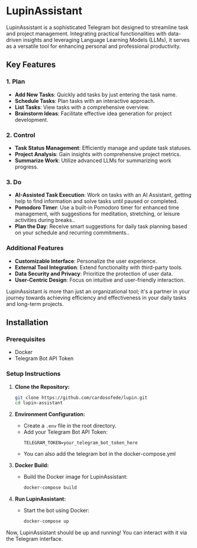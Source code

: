 # LupinAssistant

LupinAssistant is a sophisticated Telegram bot designed to streamline task and project management. Integrating practical functionalities with data-driven insights and leveraging Language Learning Models (LLMs), it serves as a versatile tool for enhancing personal and professional productivity.

## Key Features

### 1. **Plan**
   - **Add New Tasks**: Quickly add tasks by just entering the task name.
   - **Schedule Tasks**: Plan tasks with an interactive approach.
   - **List Tasks**: View tasks with a comprehensive overview.
   - **Brainstorm Ideas**: Facilitate effective idea generation for project development.

### 2. **Control**
   - **Task Status Management**: Efficiently manage and update task statuses.
   - **Project Analysis**: Gain insights with comprehensive project metrics.
   - **Summarize Work**: Utilize advanced LLMs for summarizing work progress.

### 3. **Do**
   - **AI-Assisted Task Execution**: Work on tasks with an AI Assistant, getting help to find information and solve tasks until paused or completed.
   - **Pomodoro Timer**: Use a built-in Pomodoro timer for enhanced time management, with suggestions for meditation, stretching, or leisure activities during breaks..
   - **Plan the Day**: Receive smart suggestions for daily task planning based on your schedule and recurring commitments..

### Additional Features
   - **Customizable Interface**: Personalize the user experience.
   - **External Tool Integration**: Extend functionality with third-party tools.
   - **Data Security and Privacy**: Prioritize the protection of user data.
   - **User-Centric Design**: Focus on intuitive and user-friendly interaction.

LupinAssistant is more than just an organizational tool; it's a partner in your journey towards achieving efficiency and effectiveness in your daily tasks and long-term projects.

## Installation

### Prerequisites

- Docker
- Telegram Bot API Token

### Setup Instructions

1. **Clone the Repository:**
   ```sh
   git clone https://github.com/cardosofede/lupin.git
   cd lupin-assistant
   ```

2. **Environment Configuration:**
   - Create a `.env` file in the root directory.
   - Add your Telegram Bot API Token:
     ```
     TELEGRAM_TOKEN=your_telegram_bot_token_here
     ```
   - You can also add the telegram bot in the docker-compose.yml

3. **Docker Build:**
   - Build the Docker image for LupinAssistant:
     ```sh
     docker-compose build
     ```

4. **Run LupinAssistant:**
   - Start the bot using Docker:
     ```sh
     docker-compose up
     ```

Now, LupinAssistant should be up and running! You can interact with it via the Telegram interface.
